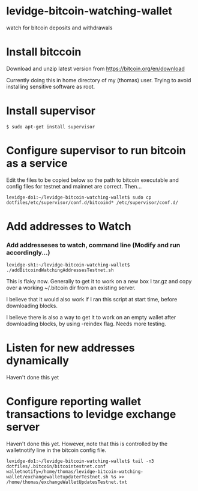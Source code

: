 # levidge-bitcoin-watching-wallet
watch for bitcoin deposits and withdrawals

# Install bitccoin

Download and unzip latest version from https://bitcoin.org/en/download

Currently doing this in home directory of my (thomas) user. Trying to avoid installing sensitive software as root.

# Install supervisor

	$ sudo apt-get install supervisor
	
# Configure supervisor to run bitcoin as a service

Edit the files to be copied below so the path to bitcoin executable and config files for testnet and mainnet are correct. Then...


	levidge-do1:~/levidge-bitcoin-watching-wallet$ sudo cp dotfiles/etc/supervisor/conf.d/bitcoind* /etc/supervisor/conf.d/

# Add addresses to Watch

### Add addresseses to watch, command line (Modify and run accordingly...)
	levidge-sh1:~/levidge-bitcoin-watching-wallet$ ./addBitcoindWatchingAddressesTestnet.sh 

This is flaky now. Generally to get it to work on a new box I tar.gz and copy over a working ~/.bitcoin dir from an existing server.

I believe that it would also work if I ran this script at start time, before downloading blocks. 

I believe there is also a way to get it to work on an empty wallet after downloading blocks, by using -reindex flag. 
Needs more testing.

# Listen for new addresses dynamically

Haven't done this yet

# Configure reporting wallet transactions to levidge exchange server

Haven't done this yet. However, note that this is controlled by the walletnotify line in the bitcoin config file. 

	levidge-do1:~/levidge-bitcoin-watching-wallet$ tail -n3 dotfiles/.bitcoin/bitcointestnet.conf 
	walletnotify=/home/thomas/levidge-bitcoin-watching-wallet/exchangewalletupdaterTestnet.sh %s >> /home/thomas/exchangeWalletUpdatesTestnet.txt
	
	
